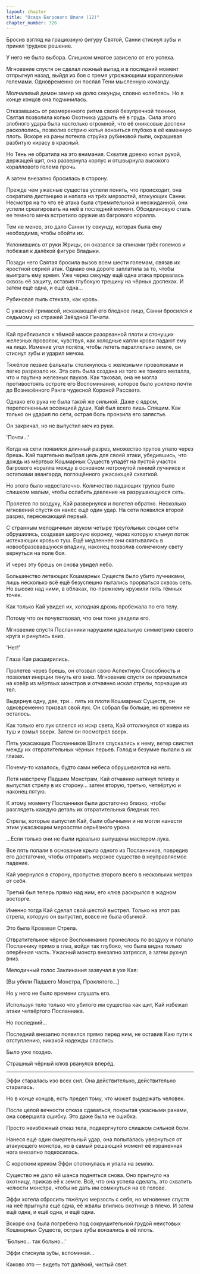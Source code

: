 ```yaml
---
layout: chapter
title: "Осада Багрового Шпиля (12)"
chapter_number: 326
---
```


Бросив взгляд на грациозную фигуру Святой, Санни стиснул зубы и принял трудное решение.

У него не было выбора. Слишком многое зависело от его успеха.

Мгновение спустя он сделал ложный выпад и в последний момент отпрыгнул назад, выйдя из боя с тремя угрожающими коралловыми големами. Одновременно он послал Тени мысленную команду.

Молчаливый демон замер на долю секунды, словно колеблясь. Но в конце концов она подчинилась.

Отказавшись от размеренного ритма своей безупречной техники, Святая позволила копью Охотника ударить её в грудь. Сила этого злобного удара была настолько огромной, что её ониксовые доспехи раскололись, позволив острию копья вонзиться глубоко в её каменную плоть. Вскоре из раны потекла струйка рубиновой пыли, окрашивая разбитую кирасу в красный.

Но Тень не обратила на это внимания. Схватив древко копья рукой, держащей щит, она развернула корпус и отшвырнула высокого кораллового голема прочь.

А затем внезапно бросилась в сторону.

Прежде чем ужасные существа успели понять, что происходит, она сократила дистанцию и напала на трёх мерзостей, атакующих Санни. Несмотря на то что её атака была стремительной и неожиданной, они успели среагировать на неё в последний момент. Обсидиановую сталь ее темного меча встретило оружие из багрового коралла.

Тем не менее, это дало Санни ту секунду, которая была ему необходима, чтобы обойти их.

Уклонившись от руки Жрицы, он оказался за спинами трёх големов и побежал к далёкой фигуре Владыки.

Позади него Святая бросила вызов всем шести големам, связав их яростной серией атак. Однако она дорого заплатила за то, чтобы выиграть ему время. Уже через секунду ещё одна атака прорвалась сквозь её защиту, оставив глубокую трещину на чёрных доспехах. И затем ещё одна, и ещё одна...

Рубиновая пыль стекала, как кровь.

С ужасной гримасой, искажающей его бледное лицо, Санни бросился к седьмому из стражей Звёздной Печати.

***

Кай приблизился к тёмной массе разорванной плоти и стонущих железных проволок, чувствуя, как холодные капли крови падают ему на лицо. Изменив угол полёта, чтобы лететь параллельно земле, он стиснул зубы и ударил мечом.

Тяжёлое лезвие фалькаты столкнулось с железными проволоками и легко разрезало их. Эта сеть была создана из того же тонкого металла, что и паутина железных пауков. Как таковая, она не могла противостоять остроте его Воспоминания, которое было усилено почти до Вознесённого Ранга чудесной Короной Рассвета.

Однако его рука не была такой же сильной. Даже с ядром, переполненным эссенцией души, Кай был всего лишь Спящим. Как только он ударил по сети, острая боль пронзила его запястье.

Он закричал, но не выпустил меч из руки.

'Почти...'

Когда на сети появился длинный разрез, множество трупов упало через брешь. Кай тщательно выбрал цель для своей атаки, убедившись, что дождь из мёртвых Кошмарных Существ упадёт на пустой участок багрового коралла между в основном нетронутой линией лучников и остатками авангарда, поглощённого ужасающей схваткой.

Но этого было недостаточно. Количество падающих трупов было слишком малым, чтобы ослабить давление на разрушающуюся сеть.

Пролетев по воздуху, Кай развернулся и полетел обратно. Несколько мгновений спустя он нанёс ещё один удар. На сети появился второй разрез, пересекающий первый.

С странным мелодичным звуком четыре треугольных секции сети обрушились, создавая широкую воронку, через которую хлынул поток истекающих кровью туш. Ещё медленнее они скатывались в новообразовавшуюся впадину, наконец позволив солнечному свету вернуться на поле боя.

И через эту брешь он снова увидел небо.

Большинство летающих Кошмарных Существ было убито лучниками, лишь несколько всё ещё безуспешно пытались прорваться сквозь сеть. Но высоко над ними, в облаках, по-прежнему кружили пять тёмных точек.

Как только Кай увидел их, холодная дрожь пробежала по его телу.

Потому что он почувствовал, что они тоже увидели его.

Мгновение спустя Посланники нарушили идеальную симметрию своего круга и ринулись вниз.

'Нет!'

Глаза Кая расширились.

Пролетев через брешь, он отозвал свою Аспектную Способность и позволил инерции тянуть его вниз. Мгновение спустя он приземлился на ковёр из мёртвых монстров и отчаянно искал стрелы, торчащие из тел.

Выдернув одну, две, три... пять из плоти Кошмарных Существ, он одновременно призвал свой лук. Он собрал бы больше, но времени не осталось.

Как только его лук сплелся из искр света, Кай оттолкнулся от ковра из туш и взмыл вверх. Затем он посмотрел вверх.

Пять ужасающих Посланников Шпиля спускались к нему, ветер свистел между их отвратительных чёрных перьев. Голод и безумие пылали в их глазах.

Почему-то казалось, будто сами небеса обрушиваются на него.

Летя навстречу Падшим Монстрам, Кай отчаянно натянул тетиву и выпустил стрелу в их сторону... затем вторую, третью, четвёртую и наконец пятую.

К этому моменту Посланники были достаточно близко, чтобы разглядеть каждую деталь их отвратительных бледных тел.

Стрелы, которые выпустил Кай, были обычными и не могли нанести этим ужасающим мерзостям серьёзного урона.

...Если только они не были идеально выпущены мастером лука.

Все пять попали в основание крыла одного из Посланников, повредив его достаточно, чтобы отправить мерзкое существо в неуправляемое падение.

Кай увернулся в сторону, пропустив второго всего в нескольких метрах от себя.

Третий был теперь прямо над ним, его клюв раскрылся в жадном восторге.

Именно тогда Кай сделал свой шестой выстрел. Только на этот раз стрела, которую он выпустил, вовсе не была обычной.

Это была Кровавая Стрела.

Отвратительное чёрное Воспоминание пронеслось по воздуху и попало Посланнику прямо в глаз, войдя так глубоко, что была видна только оперённая часть. Ужасный монстр внезапно затрясся, а затем рухнул вниз.

Мелодичный голос Заклинания зазвучал в ухе Кая:

[Вы убили Падшего Монстра, Проклятого...]

Но у него не было времени слушать его.

Используя тело только что убитого им существа как щит, Кай избежал атаки четвёртого Посланника.

Но последний...

Последний внезапно появился прямо перед ним, не оставив Каю пути к отступлению, никакой надежды спастись.

Было уже поздно.

Страшный чёрный клюв рванулся вперёд.

***

Эффи старалась изо всех сил. Она действительно, действительно старалась.

Но в конце концов, есть предел тому, что может выдержать человек.

После целой вечности отказа сдаваться, покрытая ужасными ранами, она совершила ошибку. Это даже была не ошибка.

Просто неизбежный отказ тела, подвергнутого слишком сильной боли.

Нанеся ещё один смертельный удар, она попыталась увернуться от атакующего монстра, но в самый решающий момент её израненная нога внезапно подкосилась.

С коротким криком Эффи споткнулась и упала на землю.

Существо не дало ей шанса подняться снова. Оно прыгнуло на охотницу, прижав её к земле. Всё, что она успела сделать, это схватить челюсти монстра, чтобы не дать им сомкнуться на её голове.

Эффи хотела сбросить тяжёлую мерзость с себя, но мгновение спустя на неё прыгнула ещё одна, её жвалы впились охотнице в плечо. И затем ещё одна, и ещё одна, и ещё одна.

Вскоре она была погребена под сокрушительной грудой неистовых Кошмарных Существ, острые зубы вонзались в её плоть.

'Больно... так больно...'

Эффи стиснула зубы, вспоминая...

Каково это — видеть тот далёкий, чистый свет.